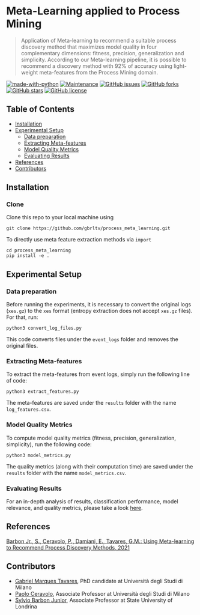 # Meta-Learning applied to Process Mining

> Application of Meta-learning to recommend a suitable process discovery method that maximizes model quality in four complementary dimensions: fitness, precision, generalization and simplicity. According to our Meta-learning pipeline, it is possible to recommend a discovery method with 92% of accuracy using light-weight meta-features from the Process Mining domain.

[![made-with-python](https://img.shields.io/badge/Made%20with-Python-1f425f.svg)](https://www.python.org/)
[![Maintenance](https://img.shields.io/badge/Maintained%3F-yes-green.svg)](https://github.com/gbrltv/process_meta_learning/graphs/commit-activity)
[![GitHub issues](https://img.shields.io/github/issues/gbrltv/process_meta_learning)](https://img.shields.io/github/issues/gbrltv/process_meta_learning)
[![GitHub forks](https://img.shields.io/github/forks/gbrltv/process_meta_learning)](https://github.com/forks/gbrltv/process_meta_learning)
[![GitHub stars](https://img.shields.io/github/stars/gbrltv/process_meta_learning)](https://img.shields.io/github/stars/gbrltv/process_meta_learning)
[![GitHub license](https://img.shields.io/github/license/gbrltv/process_meta_learning)](https://img.shields.io/github/license/gbrltv/process_meta_learning)

## Table of Contents

- [Installation](#installation)
- [Experimental Setup](#experimental-setup)
  - [Data preparation](#data-preparation)
  - [Extracting Meta-features](#extracting-meta-features)
  - [Model Quality Metrics](#model-quality-metrics)
  - [Evaluating Results](https://github.com/gbrltv/process_meta_learning/blob/main/evaluation.ipynb)
- [References](#references)
- [Contributors](#contributors)

## Installation

### Clone

Clone this repo to your local machine using

```shell
git clone https://github.com/gbrltv/process_meta_learning.git
```

To directly use meta feature extraction methods via `import`
```shell
cd process_meta_learning
pip install -e .
```

## Experimental Setup

### Data preparation


Before running the experiments, it is necessary to convert the original logs (`xes.gz`) to the `xes` format (entropy extraction does not accept `xes.gz` files). For that, run:

```shell
python3 convert_log_files.py
```

This code converts files under the `event_logs` folder and removes the original files.


### Extracting Meta-features

To extract the meta-features from event logs, simply run the following line of code:

```shell
python3 extract_features.py
```

The meta-features are saved under the `results` folder with the name `log_features.csv`.


### Model Quality Metrics

To compute model quality metrics (fitness, precision, generalization, simplicity), run the following code:


```shell
python3 model_metrics.py
```

The quality metrics (along with their computation time) are saved under the `results` folder with the name `model_metrics.csv`.

### Evaluating Results

For an in-depth analysis of results, classification performance, model relevance, and quality metrics, please take a look [here](https://github.com/gbrltv/process_meta_learning/blob/main/evaluation.ipynb).

## References

[Barbon Jr., S., Ceravolo, P., Damiani, E., Tavares, G.M.: Using Meta-learning to Recommend Process Discovery Methods, 2021](https://arxiv.org/abs/2103.12874)

## Contributors

- [Gabriel Marques Tavares](https://www.researchgate.net/profile/Gabriel_Tavares6), PhD candidate at Università degli Studi di Milano
- [Paolo Ceravolo](https://www.unimi.it/en/ugov/person/paolo-ceravolo), Associate Professor at Università degli Studi di Milano
- [Sylvio Barbon Junior](http://www.barbon.com.br/), Associate Professor at State University of Londrina
